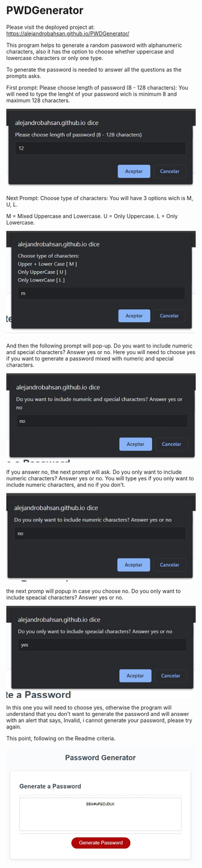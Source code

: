 # PWDGenerator


Please visit the deployed project at: https://alejandrobahsan.github.io/PWDGenerator/



This program helps to generate a random password with alphanumeric characters, also it has the option to choose whether 
uppercase and lowercase characters or only one type.

To generate the password is needed to  answer all the questions as the prompts asks.

First prompt: Please choose length of password (8 - 128 characters):
You will need to type the lenght of your password wich is minimum 8 and maximum 128 characters.

![alt text](https://github.com/AlejandroBahSan/PWDGenerator/blob/main/assets/images/1stprompt.jpg)

Next Prompt: Choose type of characters: 
You will have 3 options wich is M, U, L.

M = Mixed Uppercase and Lowercase.
U = Only Uppercase.
L = Only Lowercase.

![](https://github.com/AlejandroBahSan/PWDGenerator/blob/main/assets/images/2ndprompt.jpg)

And then the following prompt will pop-up. Do you want to include numeric and special characters? Answer yes or no.
Here you will need to choose yes if you want to generate a password mixed with numeric and special characters.

![](https://github.com/AlejandroBahSan/PWDGenerator/blob/main/assets/images/3rdprompt.jpg)

If you answer no, the next prompt will ask. Do you only want to include numeric characters? Answer yes or no.
You will type yes if you only want to include numeric characters, and no if you don't.

![](https://github.com/AlejandroBahSan/PWDGenerator/blob/main/assets/images/4thprompt.jpg)


the next promp will popup in case you choose no. Do you only want to include speacial characters? Answer yes or no.

![](https://github.com/AlejandroBahSan/PWDGenerator/blob/main/assets/images/5thprompt.jpg)

In this one you will need to choose yes, otherwise the program will understand that you don't want to generate the password and will
answer with an alert that says, Invalid, i cannot generate your password, please try again.

This point, following on the Readme criteria.

![](https://github.com/AlejandroBahSan/PWDGenerator/blob/main/assets/images/PasswordGenerated.jpg)

